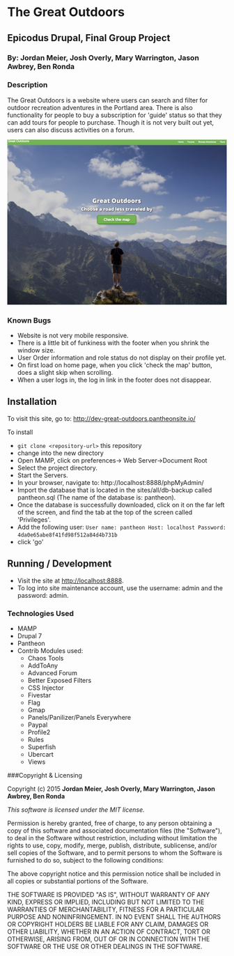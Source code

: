 # The Great Outdoors

## Epicodus Drupal, Final Group Project

### By: Jordan Meier, Josh Overly, Mary Warrington, Jason Awbrey, Ben Ronda

### Description

The Great Outdoors is a website where users can search and filter for outdoor recreation adventures in the Portland area. There is also functionality for people to buy a subscription for 'guide' status so that they can add tours for people to purchase. Though it is not very built out yet, users can also discuss activities on a forum.


![screenshot of the code review site](sites/all/images/screenshot.jpg)

### Known Bugs

* Website is not very mobile responsive.
* There is a little bit of funkiness with the footer when you shrink the window size.
* User Order information and role status do not display on their profile yet.
* On first load on home page, when you click 'check the map' button, does a slight skip when scrolling.
* When a user logs in, the log in link in the footer does not disappear.


## Installation

To visit this site, go to: http://dev-great-outdoors.pantheonsite.io/

To install

* `git clone <repository-url>` this repository
* change into the new directory
* Open MAMP, click on preferences-> Web Server->Document Root
* Select the project directory.
* Start the Servers.
* In your browser, navigate to: http://localhost:8888/phpMyAdmin/
* Import the database that is located in the sites/all/db-backup called pantheon.sql (The name of the database is: pantheon).
* Once the database is successfully downloaded, click on it on the far left of the screen, and find the tab at the top of the screen called 'Privileges'.
* Add the following user:
`User name: pantheon
 Host: localhost
 Password: 4da0e65abe8f41fd98f512a84d4b731b
`
* click 'go'

## Running / Development

* Visit the site at [http://localhost:8888](http://localhost:8888).
* To log into site maintenance account, use the username: admin and the password: admin.

### Technologies Used
* MAMP
* Drupal 7
* Pantheon
* Contrib Modules used:
  * Chaos Tools
  * AddToAny
  * Advanced Forum
  * Better Exposed Filters
  * CSS Injector
  * Fivestar
  * Flag
  * Gmap
  * Panels/Panilizer/Panels Everywhere
  * Paypal
  * Profile2
  * Rules
  * Superfish
  * Ubercart
  * Views


###Copyright & Licensing

Copyright (c) 2015 **Jordan Meier, Josh Overly, Mary Warrington, Jason Awbrey, Ben Ronda**

*This software is licensed under the MIT license.*

Permission is hereby granted, free of charge, to any person obtaining a copy
of this software and associated documentation files (the "Software"), to deal
in the Software without restriction, including without limitation the rights
to use, copy, modify, merge, publish, distribute, sublicense, and/or sell
copies of the Software, and to permit persons to whom the Software is
furnished to do so, subject to the following conditions:

The above copyright notice and this permission notice shall be included in
all copies or substantial portions of the Software.

THE SOFTWARE IS PROVIDED "AS IS", WITHOUT WARRANTY OF ANY KIND, EXPRESS OR
IMPLIED, INCLUDING BUT NOT LIMITED TO THE WARRANTIES OF MERCHANTABILITY,
FITNESS FOR A PARTICULAR PURPOSE AND NONINFRINGEMENT. IN NO EVENT SHALL THE
AUTHORS OR COPYRIGHT HOLDERS BE LIABLE FOR ANY CLAIM, DAMAGES OR OTHER
LIABILITY, WHETHER IN AN ACTION OF CONTRACT, TORT OR OTHERWISE, ARISING FROM,
OUT OF OR IN CONNECTION WITH THE SOFTWARE OR THE USE OR OTHER DEALINGS IN
THE SOFTWARE.
